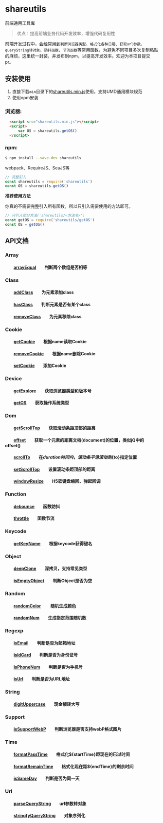 # shareutils

 
前端通用工具库  

> 优点：提高前端业务代码开发效率，增强代码复用性

前端开发过程中，会经常用到`判断浏览器类型`、`格式化各种日期`、`获取url参数`、`queryString转对象`、`防抖函数`、`节流函数`等常用函数，为避免不同项目多次复制粘贴的麻烦，这里统一封装，并发布到npm，以提高开发效率。欢迎为本项目提交pr。

## 安装使用

1. 直接下载`min`目录下的[shareutils.min.js](https://github.com/zhangzl1988/shareutils/blob/master/min/shareutils.min.js)使用，支持UMD通用模块规范  
2. 使用npm安装

### 浏览器:
``` html
  <script src="shareutils.min.js"></script>
  <script>
      var OS = shareutils.getOS()
  </script>
```

### npm:
``` bash
$ npm install --save-dev shareutils
```

webpack、RequireJS、SeaJS等

``` javascript
// 完整引入
const shareutils = require('shareutils')
const OS = shareutils.getOS()
```

**推荐使用方法**  

你真的不需要完整引入所有函数，所以只引入需要使用的方法即可。
``` javascript
// 只引入部分方法('shareutils/<方法名>')
const getOS = require('shareutils/getOS')
const OS = getOS()
```
## API文档

### Array  
#### &emsp;&emsp;[arrayEqual][arrayEqual]&emsp;&emsp;判断两个数组是否相等 

### Class
#### &emsp;&emsp;[addClass][addClass]&emsp;&emsp;为元素添加class  
#### &emsp;&emsp;[hasClass][hasClass]&emsp;&emsp;判断元素是否有某个class  
#### &emsp;&emsp;[removeClass][removeClass]&emsp;&emsp;为元素移除class  

### Cookie 
#### &emsp;&emsp;[getCookie][getCookie]&emsp;&emsp;根据name读取Cookie  
#### &emsp;&emsp;[removeCookie][removeCookie]&emsp;&emsp;根据name删除Cookie
#### &emsp;&emsp;[setCookie][setCookie]&emsp;&emsp;添加Cookie 

### Device  
#### &emsp;&emsp;[getExplore][getExplore]&emsp;&emsp;获取浏览器类型和版本号  
#### &emsp;&emsp;[getOS][getOS]&emsp;&emsp;获取操作系统类型

### Dom  
#### &emsp;&emsp;[getScrollTop][getScrollTop]&emsp;&emsp;获取滚动条距顶部的距离
#### &emsp;&emsp;[offset][offset]&emsp;&emsp;获取一个元素的距离文档(document)的位置，类似jQ中的offset()
#### &emsp;&emsp;[scrollTo][scrollTo]&emsp;&emsp;在${duration}时间内，滚动条平滑滚动到${to}指定位置
#### &emsp;&emsp;[setScrollTop][setScrollTop]&emsp;&emsp;设置滚动条距顶部的距离
#### &emsp;&emsp;[windowResize][windowResize]&emsp;&emsp;H5软键盘缩回、弹起回调

### Function  
#### &emsp;&emsp;[debounce][debounce]&emsp;&emsp;函数防抖   
#### &emsp;&emsp;[throttle][throttle]&emsp;&emsp;函数节流   

### Keycode  
#### &emsp;&emsp;[getKeyName][getKeyName]&emsp;&emsp;根据keycode获得键名 

### Object  
#### &emsp;&emsp;[deepClone][deepClone]&emsp;&emsp;深拷贝，支持常见类型
#### &emsp;&emsp;[isEmptyObject][isEmptyObject]&emsp;&emsp;判断Object是否为空

### Random  
#### &emsp;&emsp;[randomColor][randomColor] &emsp;&emsp;随机生成颜色
#### &emsp;&emsp;[randomNum][randomNum]&emsp;&emsp;生成指定范围随机数 

### Regexp  
#### &emsp;&emsp;[isEmail][isEmail]&emsp;&emsp;判断是否为邮箱地址 
#### &emsp;&emsp;[isIdCard][isIdCard]&emsp;&emsp;判断是否为身份证号
#### &emsp;&emsp;[isPhoneNum][isPhoneNum]&emsp;&emsp;判断是否为手机号  
#### &emsp;&emsp;[isUrl][isUrl]&emsp;&emsp;判断是否为URL地址

### String  
#### &emsp;&emsp;[digitUppercase][digitUppercase]&emsp;&emsp;现金额转大写

### Support  
#### &emsp;&emsp;[isSupportWebP][isSupportWebP]&emsp;&emsp;判断浏览器是否支持webP格式图片
#### 

### Time  
#### &emsp;&emsp;[formatPassTime][formatPassTime]&emsp;&emsp;格式化${startTime}距现在的已过时间
#### &emsp;&emsp;[formatRemainTime][formatRemainTime]&emsp;&emsp;格式化现在距${endTime}的剩余时间
#### &emsp;&emsp;[isSameDay][isSameDay]&emsp;&emsp;判断是否为同一天

### Url
#### &emsp;&emsp;[parseQueryString][parseQueryString]&emsp;&emsp;url参数转对象
#### &emsp;&emsp;[stringfyQueryString][stringfyQueryString]&emsp;&emsp;对象序列化

[arrayEqual]:https://github.com/zhangzl1988/shareutils/blob/master/src/array/arrayEqual.js

[addClass]:https://github.com/zhangzl1988/shareutils/blob/master/src/class/addClass.js
[hasClass]:https://github.com/zhangzl1988/shareutils/blob/master/src/class/hasClass.js
[removeClass]:https://github.com/zhangzl1988/shareutils/blob/master/src/class/removeClass.js

[getCookie]:https://github.com/zhangzl1988/shareutils/blob/master/src/cookie/getCookie.js
[removeCookie]:https://github.com/zhangzl1988/shareutils/blob/master/src/cookie/removeCookie.js
[setCookie]:https://github.com/zhangzl1988/shareutils/blob/master/src/cookie/setCookie.js

[getExplore]:https://github.com/zhangzl1988/shareutils/blob/master/src/device/getExplore.js
[getOS]:https://github.com/zhangzl1988/shareutils/blob/master/src/device/getOS.js

[getScrollTop]:https://github.com/zhangzl1988/shareutils/blob/master/src/dom/getScrollTop.js
[offset]:https://github.com/zhangzl1988/shareutils/blob/master/src/dom/offset.js
[scrollTo]:https://github.com/zhangzl1988/shareutils/blob/master/src/dom/scrollTo.js
[setScrollTop]:https://github.com/zhangzl1988/shareutils/blob/master/src/dom/setScrollTop.js
[windowResize]:https://github.com/zhangzl1988/shareutils/blob/master/src/dom/windowResize.js

[debounce]:https://github.com/zhangzl1988/shareutils/blob/master/src/function/debounce.js
[throttle]:https://github.com/zhangzl1988/shareutils/blob/master/src/function/throttle.js

[getKeyName]:https://github.com/zhangzl1988/shareutils/blob/master/src/keycode/getKeyName.js

[deepClone]:https://github.com/zhangzl1988/shareutils/blob/master/src/object/deepClone.js
[isEmptyObject]:https://github.com/zhangzl1988/shareutils/blob/master/src/object/isEmptyObject.js

[randomColor]:https://github.com/zhangzl1988/shareutils/blob/master/src/random/randomColor.js
[randomNum]:https://github.com/zhangzl1988/shareutils/blob/master/src/random/randomNum.js

[isEmail]:https://github.com/zhangzl1988/shareutils/blob/master/src/regexp/isEmail.js
[isIdCard]:https://github.com/zhangzl1988/shareutils/blob/master/src/regexp/isIdCard.js
[isPhoneNum]:https://github.com/zhangzl1988/shareutils/blob/master/src/regexp/isPhoneNum.js
[isUrl]:https://github.com/zhangzl1988/shareutils/blob/master/src/regexp/isUrl.js

[digitUppercase]:https://github.com/zhangzl1988/shareutils/blob/master/src/string/digitUppercase.js

[isSupportWebP]:https://github.com/zhangzl1988/shareutils/blob/master/src/support/isSupportWebP.js

[formatPassTime]:https://github.com/zhangzl1988/shareutils/blob/master/src/time/formatPassTime.js
[formatRemainTime]:https://github.com/zhangzl1988/shareutils/blob/master/src/time/formatRemainTime.js
[isSameDay]:https://github.com/zhangzl1988/shareutils/blob/master/src/time/isSameDay.js

[parseQueryString]:https://github.com/zhangzl1988/shareutils/blob/master/src/url/parseQueryString.js
[stringfyQueryString]:https://github.com/zhangzl1988/shareutils/blob/master/src/url/stringfyQueryString.js
